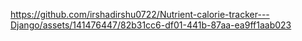 

https://github.com/irshadirshu0722/Nutrient-calorie-tracker---Django/assets/141476447/82b31cc6-df01-441b-87aa-ea9ff1aab023

